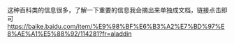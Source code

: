这种百科类的信息很多，了解一下重要的信息我会摘出来单独成文档，链接点击即可
<https://baike.baidu.com/item/%E9%98%BF%E6%B3%A2%E7%BD%97%E8%AE%A1%E5%88%92/114281?fr=aladdin>